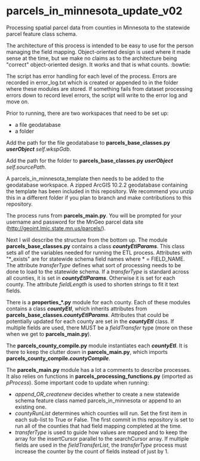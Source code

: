 # parcels_in_minnesota_update_v02
Processing spatial parcel data from counties in Minnesota to the statewide parcel feature class schema.

The architecture of this process is intended to be easy to use for the person managing the field mapping. Object-oriented design is used where it made sense at the time, but we make no claims as to the architecture being "correct" object-oriented design. It works and that is what counts. :bowtie:

The script has error handling for each level of the process. Errors are recorded in error_log.txt which is created or appended to in the folder where these modules are stored. If something fails from dataset processing errors down to record level errors, the script will write to the error log and move on.

Prior to running, there are two workspaces that need to be set up:
* a file geodatabase
* a folder

Add the path for the file geodatabase to **parcels_base_classes.py** _**userObject**_ _self.wkspGdb_.

Add the path for the folder to __parcels_base_classes.py__ _**userObject**_ _self.sourcePath_.

A parcels\_in\_minnesota\_template then needs to be added to the geodatabase workspace. A zipped ArcGIS 10.2.2 geodatabase containing the template has been included in this repository. We recommend you unzip this in a different folder if you plan to branch and make contributions to this repository.

The process runs from __parcels_main.py__. You will be prompted for your username and password for the MnGeo parcel data site (http://geoint.lmic.state.mn.us/parcels/).

Next I will describe the structure from the bottom up. The module __parcels_base_classes.py__ contains a class _**countyEtlParams**_. This class sets all of the variables needed for running the ETL process. Attributes with "\*\_exists" are for statewide schema field names where * = FIELD_NAME. The attribute _transferType_ defines what sort of processing needs to be done to load to the statewide schema. If a _transferType_ is standard across all counties, it is set in _**countyEtlParams**_. Otherwise it is set for each county. The attribute _fieldLength_ is used to shorten strings to fit it text fields.

There is a **properties_*.py** module for each county. Each of these modules contains a class _**countyEtl**_, which inherits attributes from **parcels_base_classes._countyEtlParams_**. Attributes that could be potentially updated for each county are set in the _**countyEtl**_ class. If multiple fields are used, there MUST be a _fieldTransfer_ type (more on these when we get to **parcels_main.py**).

The **parcels_county_compile.py** module instantiates each _**countyEtl**_. It is there to keep the clutter down in **parcels_main.py**, which imports **parcels_county_compile._countyCompile_**.

The **parcels_main.py** module has a lot a comments to describe processes. It also relies on functions in **parcels_processing_functions.py** (imported as _pProcess_). Some important code to update when running:
* _append_OR_createnew_ decides whether to create a new statewide schema feature class named parcels\_in\_minnesota or append to an existing one.
* _countyRunList_ determines which counties will run. Set the first item in each sub-list to True or False. The first commit in this repository is set to run all of the counties that had field mapping completed at the time.
* _transferType_ is used to guide how values are mapped and to keep the array for the insertCursor parallel to the searchCursor array. If multiple fields are used in the _fieldTransferList_, the _transferType_ process must increase the counter by the count of fields instead of just by 1.
